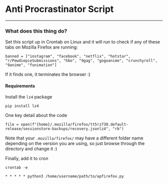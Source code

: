 
# Anti Procrastinator Script
---

### What does this thing do?
	
Set this script up in Crontab on Linux and it will run to check if any of these tabs on Mozilla Firefox are running:

	banned = ["instagram", "facebook", "netflix", "hotstar", "r/PewdiepieSubmissions", "hbo", "9gag", "gogoanime", "crunchyroll", "9anime", "funimation"]

If it finds one, it terminates the browser :)
<br>

#### Requirements

Install the  `lz4`  package

	pip install lz4


One key detail about the code

	file = open(f"{home}/.mozilla/firefox/tt5rz730.default-release/sessionstore-backups/recovery.jsonlz4", "rb")

Note that your  `.mozilla/firefox/`  may have a different folder name depending on the version you are using, so just browse through the directory and change it :)

Finally, add it to cron

	crontab -e

	* * * * * python3 /home/username/path/to/apfirefox.py


